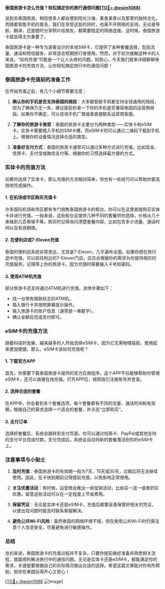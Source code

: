 **泰国旅游卡怎么充值？轻松搞定你的旅行通信问题[[TG💪+ @esim1088](https://t.me/s/esim1088)]**

说到去泰国旅游，相信很多人都会想到阳光沙滩、美食美景以及那里的独特文化。而随着智能手机的普及，我们在享受这些的同时，也离不开网络的支持。无论是导航、翻译，还是随时分享照片给朋友，都需要稳定的网络连接。这时候，泰国旅游卡就显得尤为重要了。

泰国旅游卡是一种专为游客设计的本地SIM卡，它提供了各种套餐选择，包括流量、通话和短信服务，非常适合短期旅行者使用。然而，对于初次接触这种卡的人来说，“如何充值”可能是一个让人头疼的问题。别担心，今天我们就来详细聊聊泰国旅游卡的充值方法，让你轻松搞定旅行中的通信问题！

### 泰国旅游卡充值前的准备工作

在开始充值之前，有几个小细节需要注意：

1. **确认你的手机是否支持泰国的频段**：大多数智能手机都支持全球通用的频段，但为了确保万无一失，建议提前检查一下你的手机是否兼容泰国的运营商频段。如果你不确定，可以咨询手机厂商或者直接联系运营商客服。

2. **了解你的旅游卡类型**：泰国的旅游卡主要分为两种类型——实体卡和eSIM卡。实体卡需要插入手机的SIM卡槽，而eSIM卡则可以通过二维码下载到手机上。根据你的设备情况选择合适的类型。

3. **准备好支付方式**：泰国的旅游卡通常可以通过多种方式进行充值，比如现金、信用卡、支付宝或微信支付等。根据你的习惯选择最方便的方式。

### 实体卡的充值方法

如果你选择了实体卡，那么充值的方法相对简单，但也有一些技巧可以帮助你更高效地完成操作。

#### 1. 在机场或市区购买充值卡

许多国际机场和市区都有专门销售泰国旅游卡的柜台，你可以在这里直接购买实体卡并进行充值。一般来说，这些柜台会提供几种不同的套餐供你选择，价格从几十泰铢到几百泰铢不等。购买时记得询问清楚套餐内容，比如包含多少流量、通话时间以及有效期限。

#### 2. 在便利店或7-Eleven充值

泰国的便利店系统非常发达，尤其是7-Eleven，几乎遍布全国。如果你想在旅行途中充值，可以前往附近的7-Eleven门店。店员会根据你的需求为你提供相应的充值服务。记得带上你的旅游卡，因为充值时需要输入卡号和密码。

#### 3. 使用ATM机充值

部分旅游卡还支持通过ATM机进行充值。具体步骤如下：
- 找一台带有银联标志的ATM机。
- 插入银行卡并按照屏幕提示操作。
- 输入旅游卡的账户信息（通常是一串数字）。
- 确认金额后完成支付即可。

### eSIM卡的充值方法

随着科技的发展，越来越多的人开始选择eSIM卡，因为它无需物理插拔，使用起来更加便捷。那么，eSIM卡该如何充值呢？

#### 1. 下载官方APP

首先，你需要下载泰国旅游卡提供的官方应用程序。这个APP不仅能够帮助你管理eSIM卡，还可以直接在线充值。打开APP后，按照指引注册账号并登录。

#### 2. 选择合适的套餐

在APP中，你会看到多个套餐选项，每个套餐都有不同的流量、通话时间和有效期。根据自己的需求选择一个适合的套餐，并点击“立即购买”。

#### 3. 支付订单

选择好套餐后，系统会跳转到支付页面。你可以通过信用卡、PayPal或其他支持的支付平台完成付款。支付完成后，系统会自动将新的套餐激活到你的eSIM卡上。

### 注意事项与小贴士

1. **及时充值**：泰国旅游卡的有效期一般为7天、15天或30天，过期后将无法继续使用。因此，在卡快到期前记得提前充值，以免影响正常使用。

2. **关注优惠活动**：有时候，运营商会推出一些促销活动，比如买一送一或者折扣优惠。留意这些活动可以在一定程度上节省费用。

3. **保留凭证**：无论是实体卡还是eSIM卡，充值后都要妥善保管好相关的凭证，以便出现问题时能及时联系客服解决。

4. **避免公共Wi-Fi风险**：虽然泰国的网络环境不错，但在使用公共Wi-Fi时仍需注意个人信息安全，尽量避免进行敏感操作。

### 总结

总的来说，泰国旅游卡的充值过程并不复杂，只要你提前做好准备并熟悉相关流程，就能顺利解决旅行中的通信问题。无论是实体卡还是eSIM卡，都能满足你的需求，关键是要根据自己的实际情况做出合适的选择。希望这篇文章能对你有所帮助，祝你在泰国玩得开心又安心！

[[TG💪+ @esim1088](https://t.me/s/esim1088) ![Image](https://i.postimg.cc/4NQfJmqS/Snipaste-2025-05-13-00-14-12.png)]